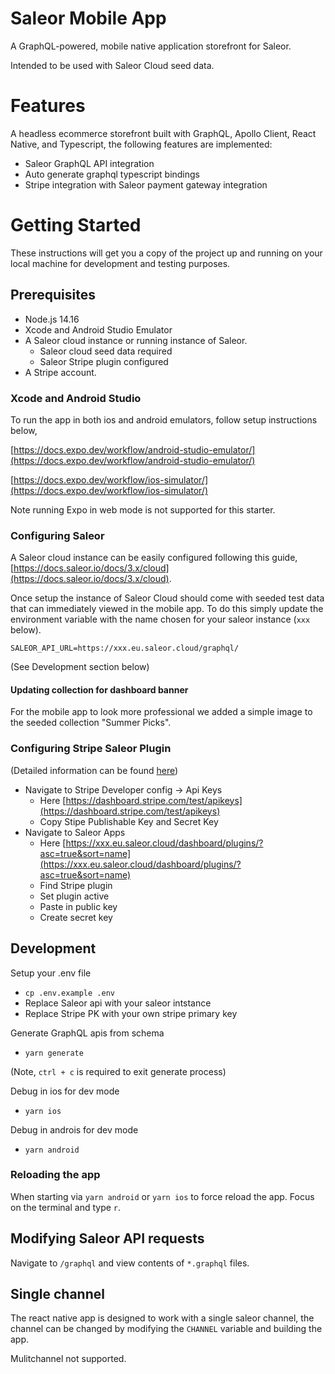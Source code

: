 # Saleor Mobile App
A GraphQL-powered, mobile native application storefront for Saleor.

Intended to be used with Saleor Cloud seed data.

# Features
A headless ecommerce storefront built with GraphQL, Apollo Client, React Native, and Typescript, the following features are implemented:

- Saleor GraphQL API integration
- Auto generate graphql typescript bindings
- Stripe integration with Saleor payment gateway integration

# Getting Started
These instructions will get you a copy of the project up and running on your local machine for development and testing purposes.

## Prerequisites
- Node.js 14.16
- Xcode and Android Studio Emulator
- A Saleor cloud instance or running instance of Saleor.
  - Saleor cloud seed data required
  - Saleor Stripe plugin configured
- A Stripe account.

### Xcode and Android Studio
To run the app in both ios and android emulators, follow setup instructions below,

[https://docs.expo.dev/workflow/android-studio-emulator/](https://docs.expo.dev/workflow/android-studio-emulator/)

[https://docs.expo.dev/workflow/ios-simulator/](https://docs.expo.dev/workflow/ios-simulator/)

Note running Expo in web mode is not supported for this starter.

### Configuring Saleor
A Saleor cloud instance can be easily configured following this guide, [https://docs.saleor.io/docs/3.x/cloud](https://docs.saleor.io/docs/3.x/cloud).

Once setup the instance of Saleor Cloud should come with seeded test data that can immediately viewed in the mobile app. To do this simply update the environment variable with the name chosen for your saleor instance (`xxx` below).
```
SALEOR_API_URL=https://xxx.eu.saleor.cloud/graphql/
```

(See Development section below)

#### Updating collection for dashboard banner
For the mobile app to look more professional we added a simple image to the seeded collection "Summer Picks".

### Configuring Stripe Saleor Plugin
(Detailed information can be found [here](https://docs.saleor.io/docs/3.x/developer/available-plugins/stripe))

- Navigate to Stripe Developer config -> Api Keys
    - Here [https://dashboard.stripe.com/test/apikeys](https://dashboard.stripe.com/test/apikeys)
    - Copy Stipe Publishable Key and Secret Key
- Navigate to Saleor Apps
    - Here [https://xxx.eu.saleor.cloud/dashboard/plugins/?asc=true&sort=name](https://xxx.eu.saleor.cloud/dashboard/plugins/?asc=true&sort=name)
    - Find Stripe plugin
    - Set plugin active
    - Paste in public key
    - Create secret key

## Development
Setup your .env file
- `cp .env.example .env`
- Replace Saleor api with your saleor intstance
- Replace Stripe PK with your own stripe primary key

Generate GraphQL apis from schema
- `yarn generate`

(Note, `ctrl + c` is required to exit generate process)

Debug in ios for dev mode
- `yarn ios`

Debug in androis for dev mode
- `yarn android`

### Reloading the app
When starting via `yarn android` or `yarn ios` to force reload the app. Focus on the terminal and type `r`.

## Modifying Saleor API requests
Navigate to `/graphql` and view contents of `*.graphql` files.

## Single channel
The react native app is designed to work with a single saleor channel, the channel can be changed by modifying the `CHANNEL` variable and building the app.

Mulitchannel not supported.
